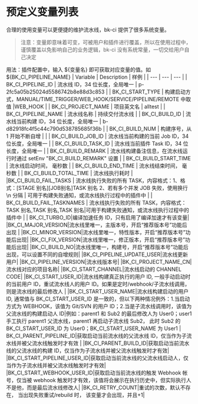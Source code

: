 # 预定义变量列表

合理的使用变量可以更便捷的维护流水线，bk-ci 提供了很多系统变量。

> 注意：变量即意味着可变，可被用户和插件进行覆盖，所以在使用过程中，谨慎覆盖以免影响自己的业务逻辑，bk-ci 没有系统常量，一切交给用户自己决定

用法：插件配置中，输入 ${变量名} 即可获取对应变量的值。如 ${BK_CI_PIPELINE_NAME}
| Variable | Description | 样例 |
| --- | --- | --- |
| BK_CI_PIPELINE_ID | 流水线 ID，34 位长度，全局唯一 | p-2fc5a05b25024d5586742b8e88d3c853 |
| BK_CI_START_TYPE | 构建启动方式，MANUAL/TIME_TRIGGER/WEB_HOOK/SERVICE/PIPELINE/REMOTE 中取值 |WEB_HOOK |
| BK_CI_PROJECT_NAME | 项目英文名 | alltest |
| BK_CI_PIPELINE_NAME | 流水线名称 | 持续交付流水线 |
| BK_CI_BUILD_ID | 流水线当前构建 ID，34 位长度，全局唯一 | b-d82918fc4f5c44c790d538785685f36b |
| BK_CI_BUILD_NUM | 构建序号，从 1 开始不断自增 | |
| BK_CI_BUILD_JOB_ID | 流水线当前构建的当前 Job ID，34 位长度，全局唯一 |
| BK_CI_BUILD_TASK_ID | 流水线当前插件 Task ID，34 位长度，全局唯一 |
| BK_CI_BUILD_REMARK | 流水线构建备注信息，在流水线运行时通过 setEnv "BK_CI_BUILD_REMARK" 设置 |
| BK_CI_BUILD_START_TIME | 流水线启动时间， 毫秒数 |
| BK_CI_BUILD_END_TIME | 流水线结束时间， 毫秒数 |
| BK_CI_BUILD_TOTAL_TIME | 流水线执行耗时 |
|BK_CI_BUILD_FAIL_TASKS	| 流水线执行失败的所有 TASK，内容格式：1、格式：[STAGE 别名][JOB别名]TASK 别名 2、若有多个并发 JOB 失败，使用换行\n 分隔 | 可用于构建失败通知，或流水线执行过程中的插件中 |
| BK_CI_BUILD_FAIL_TASKNAMES | 流水线执行失败的所有 TASK，内容格式：TASK 别名,TASK 别名,TASK 别名|可用于构建失败通知，或流水线执行过程中的插件中 |
| BK_CI_TURBO_ID|编译加速任务 ID，只有启用了编译加速才有该变量|
|BK_CI_MAJOR_VERSION|流水线里唯一，主版本号，开启“推荐版本号”功能后出现	|
|BK_CI_MINOR_VERSION|流水线里唯一，特性版本，开启“推荐版本号”功能后出现|
|BK_CI_FIX_VERSION|流水线里唯一，修正版本，开启“推荐版本号”功能后出现|
|BK_CI_BUILD_NO|流水线里唯一，构建号，开启“推荐版本号”功能后出现，可以设置不同的自增规则|
|BK_CI_PIPELINE_UPDATE_USER|流水线更新用户|
|BK_CI_PIPELINE_VERSION|流水线版本号|
|BK_CI_PROJECT_NAME_CN|流水线对应的项目名称|
|BK_CI_START_CHANNEL|流水线启动的 CHANNEL CODE|
|BK_CI_START_USER_ID|流水线构建真正执行的用户 ID,  一般手动启动时的当前用户 ID，重试流水线人的用户 ID。如果是定时/webhook/子流水线调用， 则是流水线的最后修改人 |
|BK_CI_START_USER_NAME|流水线构建启动的用户 ID, 通常值与 BK_CI_START_USER_ID 是一致的，但以下两种情况例外：1.当启动方式为 WEBHOOK，该值为 Git/SVN 的用户 ID；2.当是子流水线调用时，该值为父流水线的构建启动人 ID|例如：parent1 和 Sub2 的最后修改人为 User0；user1 手工执行 parent1 父流水线，parent1 再启动子流水线 Sub2， 此时 Sub2 的 BK_CI_START_USER_ID 为  User0；BK_CI_START_USER_NAME 为 User1
| BK_CI_PARENT_PIPELINE_ID|获取启动当前流水线的父流水线 ID，仅当作为子流水线并被父流水线触发时才有效	|
|BK_CI_PARENT_BUILD_ID|获取启动当前流水线的父流水线的构建 ID，仅当作为子流水线并被父流水线触发时才有效|
|BK_CI_START_PIPELINE_USER_ID|获取启动当前流水线的父流水线启动人，仅当作为子流水线并被父流水线触发时才有效|
|BK_CI_START_WEBHOOK_USER_ID|获取启动当前流水线的触发 Webhook 帐号，仅当被 webhook 触发时才有效，该值将会展示在执行历史中，但实际执行人不是他，而是最后流水线修改人|
|BK_CI_RETRY_COUNT|重试的次数，默认不存在， 当出现失败重试/rebuild 时， 该变量才会出现，并且+1|
